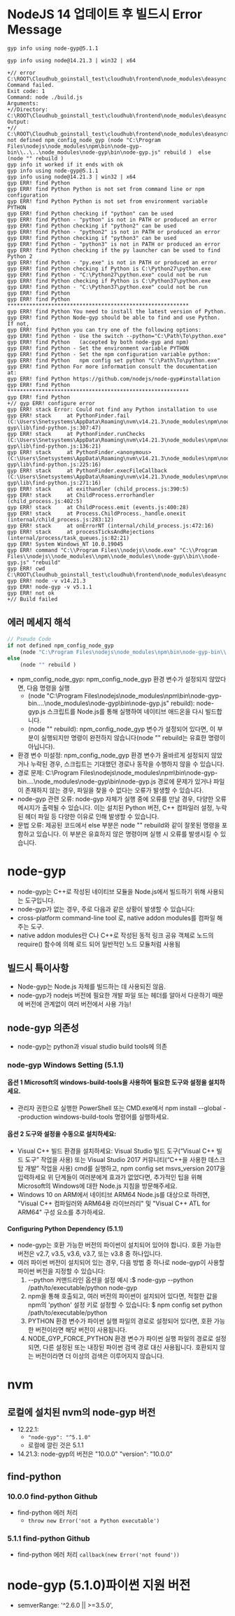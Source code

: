 # NodeJS 14 업데이트 후 빌드시 Error Message
```
gyp info using node-gyp@5.1.1

gyp info using node@14.21.3 | win32 | x64

+// error C:\ROOT\Cloudhub_goinstall_test\cloudhub\frontend\node_modules\deasync: Command failed.
Exit code: 1
Command: node ./build.js
Arguments:
+//Directory: C:\ROOT\Cloudhub_goinstall_test\cloudhub\frontend\node_modules\deasync
Output:
+// C:\ROOT\Cloudhub_goinstall_test\cloudhub\frontend\node_modules\deasync>if not defined npm_config_node_gyp (node "C:\Program Files\nodejs\node_modules\npm\bin\node-gyp-bin\\..\..\node_modules\node-gyp\bin\node-gyp.js" rebuild )  else (node "" rebuild )
gyp info it worked if it ends with ok
gyp info using node-gyp@5.1.1
gyp info using node@14.21.3 | win32 | x64
gyp ERR! find Python
gyp ERR! find Python Python is not set from command line or npm configuration
gyp ERR! find Python Python is not set from environment variable PYTHON
gyp ERR! find Python checking if "python" can be used
gyp ERR! find Python - "python" is not in PATH or produced an error
gyp ERR! find Python checking if "python2" can be used
gyp ERR! find Python - "python2" is not in PATH or produced an error
gyp ERR! find Python checking if "python3" can be used
gyp ERR! find Python - "python3" is not in PATH or produced an error
gyp ERR! find Python checking if the py launcher can be used to find Python 2
gyp ERR! find Python - "py.exe" is not in PATH or produced an error
gyp ERR! find Python checking if Python is C:\Python27\python.exe
gyp ERR! find Python - "C:\Python27\python.exe" could not be run
gyp ERR! find Python checking if Python is C:\Python37\python.exe
gyp ERR! find Python - "C:\Python37\python.exe" could not be run
gyp ERR! find Python
gyp ERR! find Python **********************************************************
gyp ERR! find Python You need to install the latest version of Python.
gyp ERR! find Python Node-gyp should be able to find and use Python. If not,
gyp ERR! find Python you can try one of the following options:
gyp ERR! find Python - Use the switch --python="C:\Path\To\python.exe"
gyp ERR! find Python   (accepted by both node-gyp and npm)
gyp ERR! find Python - Set the environment variable PYTHON
gyp ERR! find Python - Set the npm configuration variable python:
gyp ERR! find Python   npm config set python "C:\Path\To\python.exe"
gyp ERR! find Python For more information consult the documentation at:
gyp ERR! find Python https://github.com/nodejs/node-gyp#installation
gyp ERR! find Python **********************************************************
gyp ERR! find Python
+// gyp ERR! configure error
gyp ERR! stack Error: Could not find any Python installation to use
gyp ERR! stack     at PythonFinder.fail (C:\Users\Snetsystems\AppData\Roaming\nvm\v14.21.3\node_modules\npm\node_modules\node-gyp\lib\find-python.js:307:47)
gyp ERR! stack     at PythonFinder.runChecks (C:\Users\Snetsystems\AppData\Roaming\nvm\v14.21.3\node_modules\npm\node_modules\node-gyp\lib\find-python.js:136:21)
gyp ERR! stack     at PythonFinder.<anonymous> (C:\Users\Snetsystems\AppData\Roaming\nvm\v14.21.3\node_modules\npm\node_modules\node-gyp\lib\find-python.js:225:16)
gyp ERR! stack     at PythonFinder.execFileCallback (C:\Users\Snetsystems\AppData\Roaming\nvm\v14.21.3\node_modules\npm\node_modules\node-gyp\lib\find-python.js:271:16)
gyp ERR! stack     at exithandler (child_process.js:390:5)
gyp ERR! stack     at ChildProcess.errorhandler (child_process.js:402:5)
gyp ERR! stack     at ChildProcess.emit (events.js:400:28)
gyp ERR! stack     at Process.ChildProcess._handle.onexit (internal/child_process.js:283:12)
gyp ERR! stack     at onErrorNT (internal/child_process.js:472:16)
gyp ERR! stack     at processTicksAndRejections (internal/process/task_queues.js:82:21)
gyp ERR! System Windows_NT 10.0.19045
gyp ERR! command "C:\\Program Files\\nodejs\\node.exe" "C:\\Program Files\\nodejs\\node_modules\\npm\\node_modules\\node-gyp\\bin\\node-gyp.js" "rebuild"
gyp ERR! cwd C:\ROOT\Cloudhub_goinstall_test\cloudhub\frontend\node_modules\deasync
gyp ERR! node -v v14.21.3
gyp ERR! node-gyp -v v5.1.1
gyp ERR! not ok
+// Build failed
```

## 에러 메세지 해석
```js
// Pseudo Code
if not defined npm_config_node_gyp 
    (node "C:\Program Files\nodejs\node_modules\npm\bin\node-gyp-bin\\..\..\node_modules\node-gyp\bin\node-gyp.js" rebuild )  
else 
    (node "" rebuild )
```

* npm_config_node_gyp: npm_config_node_gyp 환경 변수가 설정되지 않았다면, 다음 명령을 실행
    * (node "C:\Program Files\nodejs\node_modules\npm\bin\node-gyp-bin\..\..\node_modules\node-gyp\bin\node-gyp.js" rebuild): node-gyp.js 스크립트를 Node.js를 통해 실행하여 네이티브 애드온을 다시 빌드합니다.
    * (node "" rebuild): npm_config_node_gyp 변수가 설정되어 있다면, 이 부분이 실행되지만 명령이 완전하지 않습니다(node "" rebuild는 유효한 명령이 아닙니다).
* 환경 변수 미설정: npm_config_node_gyp 환경 변수가 올바르게 설정되지 않았거나 누락된 경우, 스크립트는 기대했던 경로나 동작을 수행하지 않을 수 있습니다.
* 경로 문제: C:\Program Files\nodejs\node_modules\npm\bin\node-gyp-bin\..\..\node_modules\node-gyp\bin\node-gyp.js 경로에 문제가 있거나 파일이 존재하지 않는 경우, 파일을 찾을 수 없다는 오류가 발생할 수 있습니다.
* node-gyp 관련 오류: node-gyp 자체가 실행 중에 오류를 만날 경우, 다양한 오류 메시지가 출력될 수 있습니다. 이는 설치된 Python 버전, C++ 컴파일러 설정, 누락된 헤더 파일 등 다양한 이유로 인해 발생할 수 있습니다.
* 문법 오류: 제공된 코드에서 else 부분은 node "" rebuild와 같이 잘못된 명령을 포함하고 있습니다. 이 부분은 유효하지 않은 명령이며 실행 시 오류를 발생시킬 수 있습니다.


# node-gyp
* node-gyp는 C++로 작성된 네이티브 모듈을 Node.js에서 빌드하기 위해 사용되는 도구입니다. 
* node-gyp가 없는 경우, 주로 다음과 같은 상황이 발생할 수 있습니다:
* cross-platform command-line tool 로, native addon modules를 컴파일 해주는 도구. 
* native addon modules란 C나 C++로 작성된 동적 링크 공유 객체로 노드의 require() 함수에 의해 로드 되어 일반적인 노드 모듈처럼 사용됨

## 빌드시 특이사항
* Node-gyp는 Node.js 자체를 빌드하는 데 사용되진 않음.
* node-gyp가 nodejs 버전에 필요한 개발 파일 또는 헤더를 알아서 다운하기 때문에 버전에 관계없이 여러 버전에서 사용 가능!

## node-gyp 의존성
* node-gyp는 python과 visual studio build tools에 의존

### node-gyp Windows Setting (5.1.1)
#### 옵션 1 Microsoft의 windows-build-tools을 사용하여 필요한 도구와 설정을 설치하세요. 
* 관리자 권한으로 실행한 PowerShell 또는 CMD.exe에서 npm install --global --production windows-build-tools 명령어를 실행하세요.

#### 옵션 2 도구와 설정을 수동으로 설치하세요:
* Visual C++ 빌드 환경을 설치하세요: Visual Studio 빌드 도구(“Visual C++ 빌드 도구” 작업을 사용) 또는 Visual Studio 2017 커뮤니티(“C++을 사용한 데스크탑 개발” 작업을 사용) cmd를 실행하고, npm config set msvs_version 2017을 입력하세요 위 단계들이 여러분에게 효과가 없었다면, 추가적인 팁을 위해 Microsoft의 Windows에 대한 Node.js 지침을 방문해주세요.
* Windows 10 on ARM에서 네이티브 ARM64 Node.js를 대상으로 하려면, "Visual C++ 컴파일러와 ARM64용 라이브러리" 및 "Visual C++ ATL for ARM64" 구성 요소를 추가하세요.

#### Configuring Python Dependency (5.1.1)
* node-gyp는 호환 가능한 버전의 파이썬이 설치되어 있어야 합니다. 호환 가능한 버전은 v2.7, v3.5, v3.6, v3.7, 또는 v3.8 중 하나입니다. 
* 여러 파이썬 버전이 설치되어 있는 경우, 다음 방법 중 하나로 node-gyp이 사용할 파이썬 버전을 지정할 수 있습니다:
    1. --python 커맨드라인 옵션을 설정 예시 :$ node-gyp <command> --python /path/to/executable/python node-gyp
    2. npm을 통해 호출되고, 여러 버전의 파이썬이 설치되어 있다면, 적절한 값을 npm의 'python' 설정 키로 설정할 수 있습니다: $ npm config set python /path/to/executable/python 
    3. PYTHON 환경 변수가 파이썬 실행 파일의 경로로 설정되어 있다면, 호환 가능한 버전이라면 해당 버전이 사용됩니다.
    4. NODE_GYP_FORCE_PYTHON 환경 변수가 파이썬 실행 파일의 경로로 설정되면, 다른 설정된 또는 내장된 파이썬 검색 경로 대신 사용됩니다. 호환되지 않는 버전이라면 더 이상의 검색은 이루어지지 않습니다.


# nvm
## 로컬에 설치된 nvm의 node-gyp 버전
* 12.22.1:
    * `"node-gyp": "^5.1.0"`
    * 로컬에 깔린 것은 5.1.1
* 14.21.3: node-gyp의 버전은 "10.0.0"  "version": "10.0.0"

## find-python
### 10.0.0 find-python Github
* find-python 에러 처리
    * `throw new Error('not a Python executable')`

### 5.1.1  find-python Github 
* find-python 에러 처리
    `callback(new Error('not found'))`

# node-gyp (5.1.0)파이썬 지원 버전
* semverRange: '^2.6.0 || >=3.5.0',
